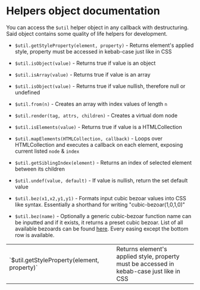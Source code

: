 # Helpers object documentation

You can access the `$util` helper object in any callback with destructuring. Said object contains some quality of life helpers for development.

- `$util.getStyleProperty(element, property)` - Returns element's applied style, property must be accessed in kebab-case just like in CSS

- `$util.isObject(value)` - Returns true if value is an object

- `$util.isArray(value)` - Returns true if value is an array

- `$util.isObject(value)` - Returns true if value nullish, therefore null or undefined

- `$util.from(n)` - Creates an array with index values of length `n`

- `$util.render(tag, attrs, children)` - Creates a virtual dom node

- `$util.isElements(value)` - Returns true if value is a HTMLCollection

- `$util.mapElements(HTMLCollection, callback)` - Loops over HTMLCollection and executes a callback on each element, exposing current listed `node` & `index`

- `$util.getSiblingIndex(element)` - Returns an index of selected element between its children

- `$util.undef(value, default)` - If value is nullish, return the set default value

- `$util.bez(x1,x2,y1,y1)` - Formats input cubic bezoar values into CSS like syntax. Essentially a shorthand for writing "cubic-bezoar(1,0,1,0)"

- `$util.bez(name)` - Optionally a generic cubic-bezoar function name can be inputted and if it exists, it returns a preset cubic bezoar. List of all available bezoards can be found [here](https://easings.net/). Every easing except the bottom row is available.

<table>
  <tr>
    <td>
      `$util.getStyleProperty(element, property)`
    <td />
    <td>
      Returns element's applied style, property must be accessed in kebab-case just like in CSS
    <td />
  <tr />
</table>

